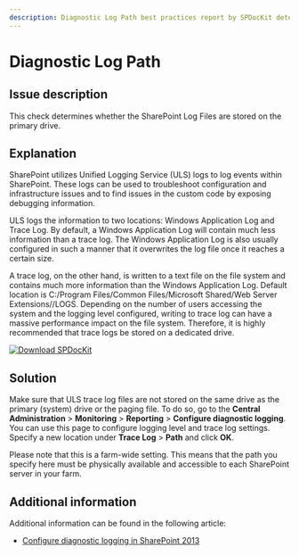 ```yaml
---
description: Diagnostic Log Path best practices report by SPDocKit determines whether the SharePoint Log Files are stored on the primary drive.
---
```


# Diagnostic Log Path

## Issue description

This check determines whether the SharePoint Log Files are stored on the primary drive.

## Explanation

SharePoint utilizes Unified Logging Service \(ULS\) logs to log events within SharePoint. These logs can be used to troubleshoot configuration and infrastructure issues and to find issues in the custom code by exposing debugging information.

ULS logs the information to two locations: Windows Application Log and Trace Log. By default, a Windows Application Log will contain much less information than a trace log. The Windows Application Log is also usually configured in such a manner that it overwrites the log file once it reaches a certain size.

A trace log, on the other hand, is written to a text file on the file system and contains much more information than the Windows Application Log. Default location is C:/Program Files/Common Files/Microsoft Shared/Web Server Extensions//LOGS. Depending on the number of users accessing the system and the logging level configured, writing to trace log can have a massive performance impact on the file system. Therefore, it is highly recommended that trace logs be stored on a dedicated drive.

[![Download SPDocKit](../../.gitbook/assets/spdockit-download.png)](http://bit.ly/2US0Zna)

## Solution

Make sure that ULS trace log files are not stored on the same drive as the primary \(system\) drive or the paging file. To do so, go to the **Central Administration** &gt; **Monitoring** &gt; **Reporting** &gt; **Configure diagnostic logging**. You can use this page to configure logging level and trace log settings. Specify a new location under **Trace Log** &gt; **Path** and click **OK**.

Please note that this is a farm-wide setting. This means that the path you specify here must be physically available and accessible to each SharePoint server in your farm.

## Additional information

Additional information can be found in the following article:

* [Configure diagnostic logging in SharePoint 2013](https://technet.microsoft.com/en-us/library/ee748656.aspx)

